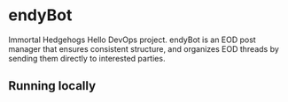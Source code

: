 # endyBot
Immortal Hedgehogs Hello DevOps project. endyBot is an EOD post manager that ensures consistent structure, and organizes EOD threads by sending them directly to interested parties.

## Running locally
